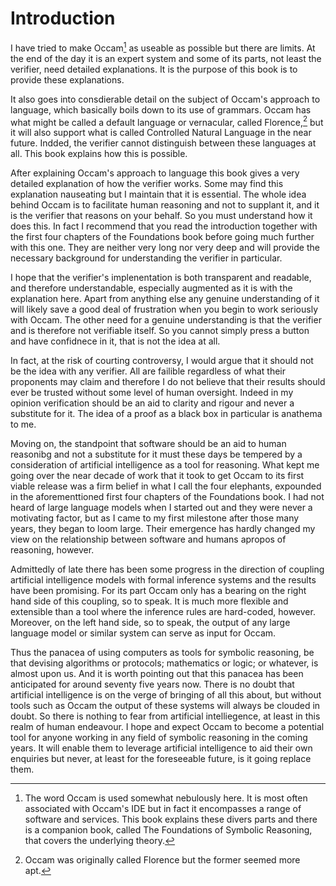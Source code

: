 # Introduction

I have tried to make Occam[^1] as useable as possible but there are limits.
At the end of the day it is an expert system and some of its parts, not least the verifier, need detailed explanations.
It is the purpose of this book is to provide these explanations.

It also goes into consdierable detail on the subject of Occam's approach to language, which basically boils down to its use of grammars.
Occam has what might be called a default language or vernacular, called Florence,[^2] but it will also support what is called Controlled Natural Language in the near future.
Indded, the verifier cannot distinguish between these languages at all.
This book explains how this is possible.

After explaining Occam's approach to language this book gives a very detailed explanation of how the verifier works.
Some may find this explanation nauseating but I maintain that it is essential.
The whole idea behind Occam is to facilitate human reasoning and not to supplant it, and it is the verifier that reasons on your behalf.
So you must understand how it does this.
In fact I recommend that you read the introduction together with the first four chapters of the Foundations book before going much further with this one.
They are neither very long nor very deep and will provide the necessary background for understanding the verifier in particular.

I hope that the verifier's implenentation is both transparent and readable, and therefore understandable, especially augmented as it is with the explanation here.
Apart from anything else any genuine understanding of it will likely save a good deal of frustration when you begin to work seriously with Occam.
The other need for a genuine understanding is that the verifier and is therefore not verifiable itself.
So you cannot simply press a button and have confidnece in it, that is not the idea at all.

In fact, at the risk of courting controversy, I would argue that it should not be the idea with any verifier.
All are failible regardless of what their proponents may claim and therefore I do not believe that their results should ever be trusted without some level of human oversight.
Indeed in my opinion verification should be an aid to clarity and rigour and never a substitute for it.
The idea of a proof as a black box in particular is anathema to me.

Moving on, the standpoint that software should be an aid to human reasonibg and not a substitute for it must these days be tempered by a consideration of artificial intelligence as a tool for reasoning.
What kept me going over the near decade of work that it took to get Occam to its first viable release was a firm belief in what I call the four elephants, expounded in the aforementtioned first four chapters of the Foundations book.
I had not heard of large language models when I started out and they were never a motivating factor, but as I came to my first milestone after those many years, they began to loom large.
Their emergence has hardly changed my view on the relationship between software and humans apropos of reasoning, however.

Admittedly of late there has been some progress in the direction of coupling artificial intelligence models with formal inference systems and the results have been promising.
For its part Occam only has a bearing on the right hand side of this coupling, so to speak.
It is much more flexible and extensible than a tool where the inference rules are hard-coded, however.
Moreover, on the left hand side, so to speak, the output of any large language model or similar system can serve as input for Occam.

Thus the panacea of using computers as tools for symbolic reasoning, be that devising algorithms or protocols; mathematics or logic; or whatever, is almost upon us.
And it is worth pointing out that this panacea has been anticipated for around seventy five years now.
There is no doubt that artificial intelligence is on the verge of bringing of all this about, but without tools such as Occam the output of these systems will always be clouded in doubt.
So there is nothing to fear from artificial intelliegence, at least in this realm of human endeavour.
I hope and expect Occam to become a potential tool for anyone working in any field of symbolic reasoning in the coming years.
It will enable them to leverage artificial intelligence to aid their own enquiries but never, at least for the foreseeable future, is it going replace them.

[^1]: The word Occam is used somewhat nebulously here.
It is most often associated with Occam's IDE but in fact it encompasses a range of software and services.
This book explains these divers parts and there is a companion book, called The Foundations of Symbolic Reasoning, that covers the underlying theory.
[^2]: Occam was originally called Florence but the former seemed more apt.